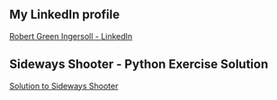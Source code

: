 ## My LinkedIn profile ##
[Robert Green Ingersoll - LinkedIn](https://www.linkedin.com/in/robert-green-ingersoll-v-b9195462/)




## Sideways Shooter - Python Exercise Solution ##
[Solution to Sideways Shooter](https://github.com/robertgveeramani/Robert-G-Veeramani)
